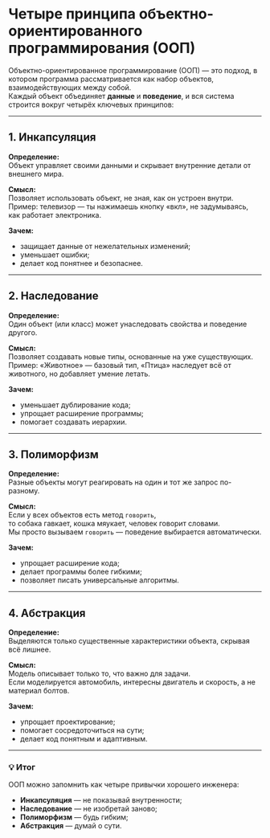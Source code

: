 # Четыре принципа объектно-ориентированного программирования (ООП)

Объектно-ориентированное программирование (ООП) — это подход, в котором программа рассматривается как набор объектов, взаимодействующих между собой.  
Каждый объект объединяет **данные** и **поведение**, и вся система строится вокруг четырёх ключевых принципов:

---

## 1. Инкапсуляция
**Определение:**  
Объект управляет своими данными и скрывает внутренние детали от внешнего мира.

**Смысл:**  
Позволяет использовать объект, не зная, как он устроен внутри.  
Пример: телевизор — ты нажимаешь кнопку «вкл», не задумываясь, как работает электроника.

**Зачем:**
- защищает данные от нежелательных изменений;
- уменьшает ошибки;
- делает код понятнее и безопаснее.

---

## 2. Наследование
**Определение:**  
Один объект (или класс) может унаследовать свойства и поведение другого.

**Смысл:**  
Позволяет создавать новые типы, основанные на уже существующих.  
Пример: «Животное» — базовый тип, «Птица» наследует всё от животного, но добавляет умение летать.

**Зачем:**
- уменьшает дублирование кода;
- упрощает расширение программы;
- помогает создавать иерархии.

---

## 3. Полиморфизм
**Определение:**  
Разные объекты могут реагировать на один и тот же запрос по-разному.

**Смысл:**  
Если у всех объектов есть метод `говорить`,  
то собака гавкает, кошка мяукает, человек говорит словами.  
Мы просто вызываем `говорить` — поведение выбирается автоматически.

**Зачем:**
- упрощает расширение кода;
- делает программы более гибкими;
- позволяет писать универсальные алгоритмы.

---

## 4. Абстракция
**Определение:**  
Выделяются только существенные характеристики объекта, скрывая всё лишнее.

**Смысл:**  
Модель описывает только то, что важно для задачи.  
Если моделируется автомобиль, интересны двигатель и скорость, а не материал болтов.

**Зачем:**
- упрощает проектирование;
- помогает сосредоточиться на сути;
- делает код понятным и адаптивным.

---

### 💡 Итог
ООП можно запомнить как четыре привычки хорошего инженера:
- **Инкапсуляция** — не показывай внутренности;
- **Наследование** — не изобретай заново;
- **Полиморфизм** — будь гибким;
- **Абстракция** — думай о сути.
